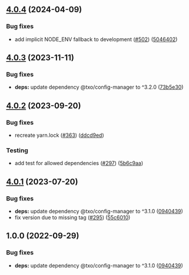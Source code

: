## [4.0.4](https://github.com/technology-studio/log-peer/compare/v4.0.3...v4.0.4) (2024-04-09)


### Bug fixes

* add implicit NODE_ENV fallback to development ([#502](https://github.com/technology-studio/log-peer/issues/502)) ([5046402](https://github.com/technology-studio/log-peer/commit/5046402d380df7efa6b5086c8a9a66193a6aeb28))

## [4.0.3](https://github.com/technology-studio/log-peer/compare/v4.0.2...v4.0.3) (2023-11-11)


### Bug fixes

* **deps:** update dependency @txo/config-manager to ^3.2.0 ([73b5e30](https://github.com/technology-studio/log-peer/commit/73b5e305d848593b280b51b1d68c5ccb19d7d296))

## [4.0.2](https://github.com/technology-studio/log-peer/compare/v4.0.1...v4.0.2) (2023-09-20)


### Bug fixes

* recreate yarn.lock ([#363](https://github.com/technology-studio/log-peer/issues/363)) ([ddcd9ed](https://github.com/technology-studio/log-peer/commit/ddcd9ed72f6a9d2bf0faadc6fa31eb12311a875a))


### Testing

* add test for allowed dependencies ([#297](https://github.com/technology-studio/log-peer/issues/297)) ([5b6c9aa](https://github.com/technology-studio/log-peer/commit/5b6c9aa4e7fbed8546b98b50f8cd12cfe8a2d2bb))

## [4.0.1](https://github.com/technology-studio/log-peer/compare/v4.0.0...v4.0.1) (2023-07-20)


### Bug fixes

* **deps:** update dependency @txo/config-manager to ^3.1.0 ([0940439](https://github.com/technology-studio/log-peer/commit/09404399c04a29e6f18a4d5af02d69654a8e7e0a))
* fix version due to missing tag ([#295](https://github.com/technology-studio/log-peer/issues/295)) ([55c6010](https://github.com/technology-studio/log-peer/commit/55c60104a29f69ca6a8f95bf474c880b0e7e7512))

## 1.0.0 (2022-09-29)


### Bug fixes

* **deps:** update dependency @txo/config-manager to ^3.1.0 ([0940439](https://github.com/technology-studio/log-peer/commit/09404399c04a29e6f18a4d5af02d69654a8e7e0a))
